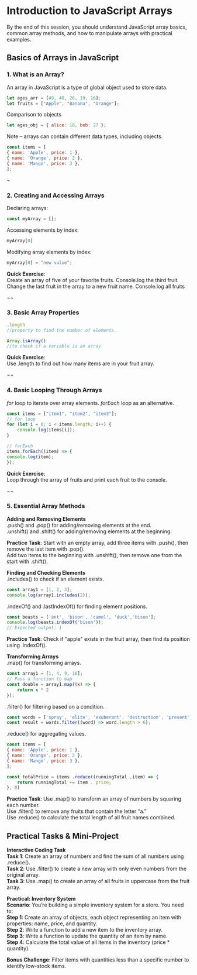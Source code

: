 # Introduction to JavaScript Arrays
By the end of this session, you should understand JavaScript array basics, common array methods, and how to manipulate arrays with practical examples.

## Basics of Arrays in JavaScript
### 1. What is an Array?
An array in JavaScript is a type of global object used to store data.
```javascript
let ages_arr = [49, 48, 26, 19, 16];
let fruits = ["Apple", "Banana", "Orange"];
```

Comparison to objects
```javascript
let ages_obj = { alice: 18, bob: 27 };
```

Note – arrays can contain different data types, including objects.
```javascript
const items = [
{ name: 'Apple', price: 1 },
{ name: 'Orange', price: 2 },
{ name: 'Mango', price: 3 },
];
```

¬
### 2. Creating and Accessing Arrays
Declaring arrays: 
```javascript
const myArray = [];
```
Accessing elements by index: 
```javascript
myArray[0]
```

Modifying array elements by index: 
```javascript
myArray[0] = "new value";
```

**Quick Exercise**:  
Create an array of five of your favorite fruits.
Console.log the third fruit.
Change the last fruit in the array to a new fruit name.
Console.log all fruits


¬¬
### 3. Basic Array Properties
```javascript
.length
//property to find the number of elements.
```
```javascript
Array.isArray()
//to check if a variable is an array.
```

**Quick Exercise**:  
Use .length to find out how many items are in your fruit array.

¬¬
### 4. Basic Looping Through Arrays
_for_ loop to iterate over array elements.
_forEach_ loop as an alternative.

```javascript
const items = ["item1", "item2", "item3"];
// for loop
for (let i = 0; i < items.length; i++) {
    console.log(items[i]);
}

// forEach
items.forEach((item) => {
console.log(item);
});
```

**Quick Exercise**:  
Loop through the array of fruits and print each fruit to the console.

¬¬
### 5. Essential Array Methods
**Adding and Removing Elements**  
.push() and .pop() for adding/removing elements at the end.  
.unshift() and .shift() for adding/removing elements at the beginning.  

**Practice Task**:
Start with an empty array, add three items with .push(), then remove the last item with .pop().   
Add two items to the beginning with .unshift(), then remove one from the start with .shift().  

**Finding and Checking Elements**  
.includes() to check if an element exists.
```javascript
const array1 = [1, 2, 3];
console.log(array1.includes(2));
```

.indexOf() and .lastIndexOf() for finding element positions.
```javascript
const beasts = ['ant', 'bison', 'camel', 'duck','bison'];
console.log(beasts.indexOf('bison'));
// Expected output: 1
```

**Practice Task**:
Check if "apple" exists in the fruit array, then find its position using .indexOf().

**Transforming Arrays**  
.map() for transforming arrays.
```javascript
const array1 = [1, 4, 9, 16];
// Pass a function to map
const double = array1.map((x) => {
    return x * 2
});
```

.filter() for filtering based on a condition.
```javascript
const words = ['spray', 'elite', 'exuberant', 'destruction', 'present'];
const result = words.filter((word) => word.length > 6);
```

.reduce() for aggregating values.
```javascript
const items = [
{ name: 'Apple', price: 1 },
{ name: 'Orange', price: 2 },
{ name: 'Mango', price: 3 },
];

const totalPrice = items .reduce((runningTotal ,item) => {
    return runningTotal += item . price;
}, 0)
```

**Practice Task**:
Use .map() to transform an array of numbers by squaring each number.  
Use .filter() to remove any fruits that contain the letter “a.”  
Use .reduce() to calculate the total length of all fruit names combined.  


## Practical Tasks & Mini-Project
**Interactive Coding Task**  
**Task 1**: Create an array of numbers and find the sum of all numbers using .reduce().  
**Task 2**: Use .filter() to create a new array with only even numbers from the original array.  
**Task 3**: Use .map() to create an array of all fruits in uppercase from the fruit array.  

**Practical: Inventory System**  
**Scenario**: You’re building a simple inventory system for a store. You need to:  
**Step 1**: Create an array of objects, each object representing an item with properties: name, price, and quantity.  
**Step 2**: Write a function to add a new item to the inventory array.  
**Step 3**: Write a function to update the quantity of an item by name.  
**Step 4**: Calculate the total value of all items in the inventory (price * quantity).  

**Bonus Challenge**: Filter items with quantities less than a specific number to identify low-stock items.
